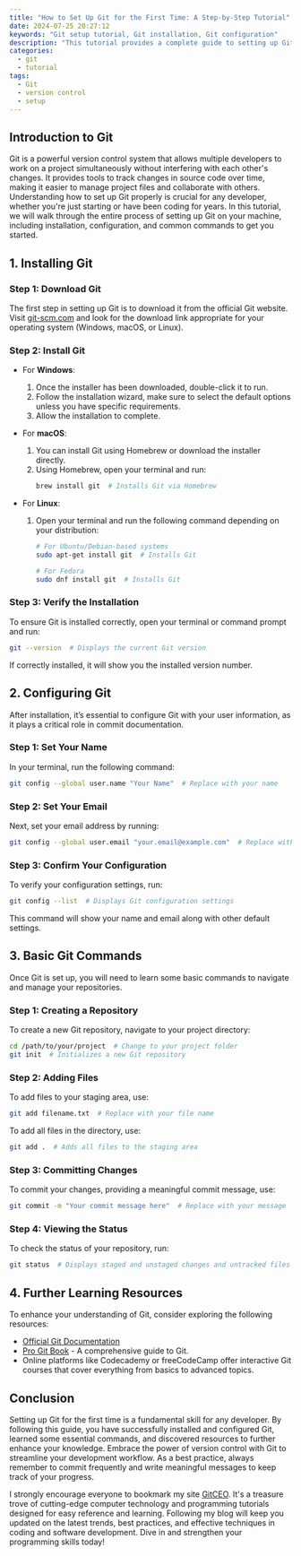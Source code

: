 ```yaml
---
title: "How to Set Up Git for the First Time: A Step-by-Step Tutorial"
date: 2024-07-25 20:27:12
keywords: "Git setup tutorial, Git installation, Git configuration"
description: "This tutorial provides a complete guide to setting up Git for the first time. It covers every step from installation to configuring Git with your user information, as well as essential commands and best practices. By the end of this tutorial, you will have a fully functioning Git setup ready for version control, along with additional resources for further learning. Whether you're a beginner or looking to refresh your skills, this guide is the perfect starting point. Get ready to streamline your development workflow and enhance your collaboration with others on projects using Git."
categories:
  - git
  - tutorial
tags:
  - Git
  - version control
  - setup
---
```


## Introduction to Git

Git is a powerful version control system that allows multiple developers to work on a project simultaneously without interfering with each other's changes. It provides tools to track changes in source code over time, making it easier to manage project files and collaborate with others. Understanding how to set up Git properly is crucial for any developer, whether you're just starting or have been coding for years. In this tutorial, we will walk through the entire process of setting up Git on your machine, including installation, configuration, and common commands to get you started.

<!-- more -->

## 1. Installing Git

### Step 1: Download Git

The first step in setting up Git is to download it from the official Git website. Visit [git-scm.com](https://git-scm.com) and look for the download link appropriate for your operating system (Windows, macOS, or Linux).

### Step 2: Install Git

- For **Windows**:
   1. Once the installer has been downloaded, double-click it to run.
   2. Follow the installation wizard, make sure to select the default options unless you have specific requirements.
   3. Allow the installation to complete.

- For **macOS**:
   1. You can install Git using Homebrew or download the installer directly.
   2. Using Homebrew, open your terminal and run:
       ```bash
       brew install git  # Installs Git via Homebrew
       ```

- For **Linux**:
   1. Open your terminal and run the following command depending on your distribution:
       ```bash
       # For Ubuntu/Debian-based systems
       sudo apt-get install git  # Installs Git
       
       # For Fedora
       sudo dnf install git  # Installs Git
       ```

### Step 3: Verify the Installation

To ensure Git is installed correctly, open your terminal or command prompt and run:
```bash
git --version  # Displays the current Git version
```
If correctly installed, it will show you the installed version number.

## 2. Configuring Git

After installation, it’s essential to configure Git with your user information, as it plays a critical role in commit documentation.

### Step 1: Set Your Name

In your terminal, run the following command:
```bash
git config --global user.name "Your Name"  # Replace with your name
```

### Step 2: Set Your Email

Next, set your email address by running:
```bash
git config --global user.email "your.email@example.com"  # Replace with your email
```

### Step 3: Confirm Your Configuration

To verify your configuration settings, run:
```bash
git config --list  # Displays Git configuration settings
```
This command will show your name and email along with other default settings.

## 3. Basic Git Commands

Once Git is set up, you will need to learn some basic commands to navigate and manage your repositories.

### Step 1: Creating a Repository

To create a new Git repository, navigate to your project directory:
```bash
cd /path/to/your/project  # Change to your project folder
git init  # Initializes a new Git repository
```

### Step 2: Adding Files

To add files to your staging area, use:
```bash
git add filename.txt  # Replace with your file name
```
To add all files in the directory, use:
```bash
git add .  # Adds all files to the staging area
```

### Step 3: Committing Changes

To commit your changes, providing a meaningful commit message, use:
```bash
git commit -m "Your commit message here"  # Replace with your message
```

### Step 4: Viewing the Status

To check the status of your repository, run:
```bash
git status  # Displays staged and unstaged changes and untracked files
```

## 4. Further Learning Resources

To enhance your understanding of Git, consider exploring the following resources:
- [Official Git Documentation](https://git-scm.com/doc)
- [Pro Git Book](https://git-scm.com/book/en/v2) - A comprehensive guide to Git.
- Online platforms like Codecademy or freeCodeCamp offer interactive Git courses that cover everything from basics to advanced topics.

## Conclusion

Setting up Git for the first time is a fundamental skill for any developer. By following this guide, you have successfully installed and configured Git, learned some essential commands, and discovered resources to further enhance your knowledge. Embrace the power of version control with Git to streamline your development workflow. As a best practice, always remember to commit frequently and write meaningful messages to keep track of your progress.

I strongly encourage everyone to bookmark my site [GitCEO](https://gitceo.com). It's a treasure trove of cutting-edge computer technology and programming tutorials designed for easy reference and learning. Following my blog will keep you updated on the latest trends, best practices, and effective techniques in coding and software development. Dive in and strengthen your programming skills today!